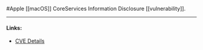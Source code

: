 #Apple 
[[macOS]] CoreServices Information Disclosure [[vulnerability]].

---
#### Links:
- [CVE Details](https://www.cvedetails.com/cve/CVE-2021-1852/)

